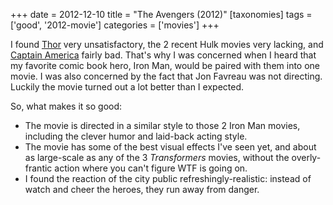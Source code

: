 +++
date = 2012-12-10
title = "The Avengers (2012)"
[taxonomies]
tags = ['good', '2012-movie']
categories = ['movies']
+++

I found [Thor] very unsatisfactory, the 2 recent Hulk movies very
lacking, and [Captain America] fairly bad. That's why I was concerned
when I heard that my favorite comic book hero, Iron Man, would be paired
with them into one movie. I was also concerned by the fact that Jon
Favreau was not directing. Luckily the movie turned out a lot better
than I expected.

So, what makes it so good:

-   The movie is directed in a similar style to those 2 Iron Man movies,
    including the clever humor and laid-back acting style.
-   The movie has some of the best visual effects I've seen yet, and
    about as large-scale as any of the 3 *Transformers* movies, without
    the overly-frantic action where you can't figure WTF is going on.
-   I found the reaction of the city public refreshingly-realistic:
    instead of watch and cheer the heroes, they run away from danger.

  [Thor]: @/thor-2011.md
  [Captain America]: @/captain-america-the-first-avenger-2011.md
